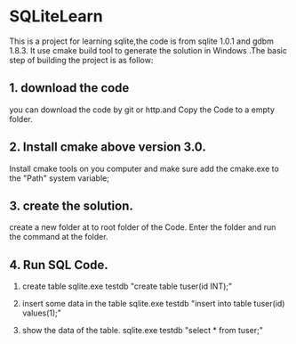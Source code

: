 # SQLiteLearn

This is a project for learning sqlite,the code is from sqlite 1.0.1 and  gdbm 1.8.3. It use cmake build tool to generate the solution in Windows .The basic step of building the project is as follow:


## 1. download the code 
you can download the code by git or http.and Copy the Code to a empty folder.

## 2. Install cmake above version 3.0.
Install cmake tools on you computer and make sure add the cmake.exe to the "Path" system variable;

## 3. create the solution.

create a new folder at to root folder of the Code. Enter the folder and run the command at the folder.

## 4. Run SQL Code.

1. create table
sqlite.exe testdb "create table tuser(id INT);"

2. insert some data in the table
sqlite.exe testdb "insert into table tuser(id) values(1);"

3. show the data of the table.
sqlite.exe testdb "select * from tuser;"
